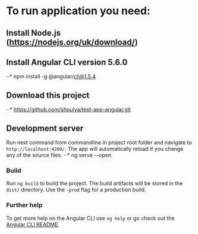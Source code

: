 # To run application you need:

## Install Node.js (https://nodejs.org/uk/download/)

## Install Angular CLI version 5.6.0

⋅⋅* npm install -g @angular/cli@1.5.4

## Download this project 

⋅⋅* https://github.com/shpulya/test-app-angular.git

## Development server

Run next command from commandline in project root folder and navigate to `http://localhost:4200/`. The app will automatically reload if you change any of the source files.
⋅⋅* ng serve --open

### Build

Run `ng build` to build the project. The build artifacts will be stored in the `dist/` directory. Use the `-prod` flag for a production build.

### Further help

To get more help on the Angular CLI use `ng help` or go check out the [Angular CLI README](https://github.com/angular/angular-cli/blob/master/README.md).
